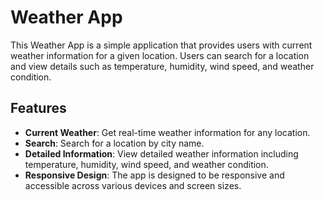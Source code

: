 # Weather App

This Weather App is a simple application that provides users with current weather information for a given location. Users can search for a location and view details such as temperature, humidity, wind speed, and weather condition.

## Features

- **Current Weather**: Get real-time weather information for any location.
- **Search**: Search for a location by city name.
- **Detailed Information**: View detailed weather information including temperature, humidity, wind speed, and weather condition.
- **Responsive Design**: The app is designed to be responsive and accessible across various devices and screen sizes.
